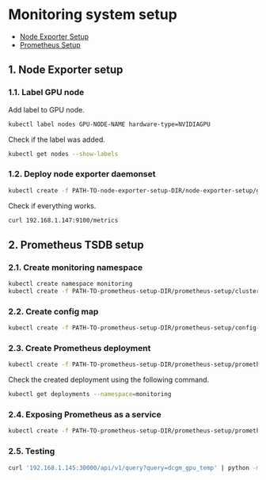# Monitoring system setup

- [Node Exporter Setup](https://github.com/NVIDIA/gpu-monitoring-tools/tree/master/exporters/prometheus-dcgm) 
- [Prometheus Setup](https://devopscube.com/setup-prometheus-monitoring-on-kubernetes/)

## 1\. Node Exporter setup

### 1.1\. Label GPU node

Add label to GPU node.

```bash
kubectl label nodes GPU-NODE-NAME hardware-type=NVIDIAGPU
```

Check if the label was added.

```bash
kubectl get nodes --show-labels
```

### 1.2\. Deploy node exporter daemonset

```bash
kubectl create -f PATH-TO-node-exporter-setup-DIR/node-exporter-setup/gpu-node-exporter-daemonset.yaml
```

Check if everything works.

```bash
curl 192.168.1.147:9100/metrics
```

## 2\. Prometheus TSDB setup

### 2.1\. Create monitoring namespace

```bash
kubectl create namespace monitoring
kubectl create -f PATH-TO-prometheus-setup-DIR/prometheus-setup/clusterRole.yaml
```

### 2.2\. Create config map

```bash
kubectl create -f PATH-TO-prometheus-setup-DIR/prometheus-setup/config-map.yaml
```

### 2.3\. Create Prometheus deployment

```bash
kubectl create -f PATH-TO-prometheus-setup-DIR/prometheus-setup/prometheus-deployment.yaml
```

Check the created deployment using the following command.

```bash
kubectl get deployments --namespace=monitoring
```

### 2.4\. Exposing Prometheus as a service

```bash
kubectl create -f PATH-TO-prometheus-setup-DIR/prometheus-setup/prometheus-service.yaml --namespace=monitoring
```

### 2.5\. Testing

```bash
curl '192.168.1.145:30000/api/v1/query?query=dcgm_gpu_temp' | python -m json.tool
```

